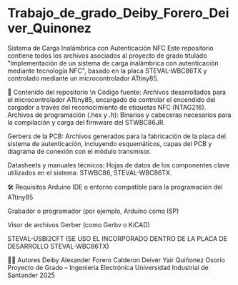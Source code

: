 # Trabajo_de_grado_Deiby_Forero_Deiver_Quinonez
Sistema de Carga Inalámbrica con Autenticación NFC
Este repositorio contiene todos los archivos asociados al proyecto de grado titulado "Implementación de un sistema de carga inalámbrica con autenticación mediante tecnología NFC", basado en la placa STEVAL-WBC86TX y controlado mediante un microcontrolador ATtiny85.

📂 Contenido del repositorio
\n
Código fuente:
Archivos desarrollados para el microcontrolador ATtiny85, encargado de controlar el encendido del cargador a través del reconocimiento de etiquetas NFC (NTAG216).
Archivos de programación (.hex y .h):
Binarios y cabeceras necesarios para la compilación y carga del firmware del STWBC86JR.

Gerbers de la PCB:
Archivos generados para la fabricación de la placa del sistema de autenticación, incluyendo esquemáticos, capas del PCB y diagrama de conexión con el módulo transmisor.

Datasheets y manuales técnicos:
Hojas de datos de los componentes clave utilizados en el sistema: STWBC86, STEVAL-WBC86TX.

🛠 Requisitos
Arduino IDE o entorno compatible para la programación del ATtiny85

Grabador o programador (por ejemplo, Arduino como ISP)

Visor de archivos Gerber (como Gerbv o KiCAD)

STEVAL-USBI2CFT (SE USO EL INCORPORADO DENTRO DE LA PLACA DE DESARROLLO STEVAL-WBC86TX)

👨‍💻 Autores
Deiby Alexander Forero Calderon
Deiver Yair Quiñonez Osorio
Proyecto de Grado – Ingeniería Electrónica
Universidad Industrial de Santander
2025

